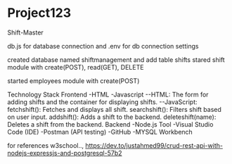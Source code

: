 # Project123

Shift-Master


db.js for database connection and .env for db connection settings

created database named shiftmanagement and add table shifts
stared shift  module with create(POST), read(GET), DELETE

started employees module with create(POST)

Technology Stack
Frontend -HTML -Javascript --HTML: The form for adding shifts and the container for displaying shifts. --JavaScript: fetchshift(): Fetches and displays all shift. searchshift(): Filters shift based on user input. addshift(): Adds a shift to the backend. deleteshift(name): Deletes a shift from the backend. Backend -Node.js Tool -Visual Studio Code (IDE) -Postman (API testing) -GitHub -MYSQL Workbench



for references 
w3school.., https://dev.to/justahmed99/crud-rest-api-with-nodejs-expressjs-and-postgresql-57b2
